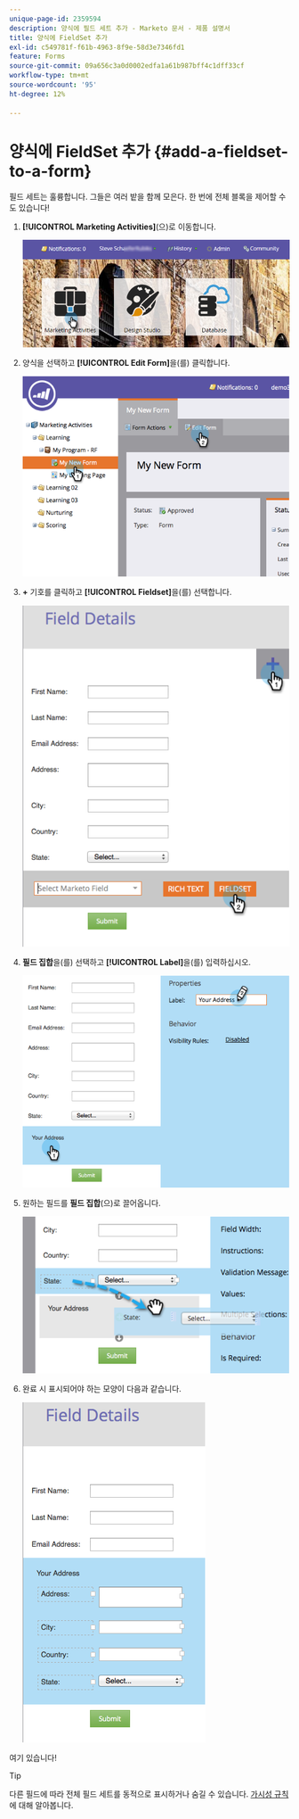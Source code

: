 ```yaml
---
unique-page-id: 2359594
description: 양식에 필드 세트 추가 - Marketo 문서 - 제품 설명서
title: 양식에 FieldSet 추가
exl-id: c549781f-f61b-4963-8f9e-58d3e7346fd1
feature: Forms
source-git-commit: 09a656c3a0d0002edfa1a61b987bff4c1dff33cf
workflow-type: tm+mt
source-wordcount: '95'
ht-degree: 12%

---
```


# 양식에 FieldSet 추가 {#add-a-fieldset-to-a-form}

필드 세트는 훌륭합니다. 그들은 여러 밭을 함께 모은다. 한 번에 전체 블록을 제어할 수도 있습니다!

1. **[!UICONTROL Marketing Activities]**(으)로 이동합니다.

   ![](assets/login-marketing-activities-1.png)

1. 양식을 선택하고 **[!UICONTROL Edit Form]**&#x200B;을(를) 클릭합니다.

   ![](assets/image2014-9-15-15-3a1-3a22.png)

1. **+** 기호를 클릭하고 **[!UICONTROL Fieldset]**&#x200B;을(를) 선택합니다.

   ![](assets/image2014-9-15-15-3a1-3a43.png)

1. **필드 집합**&#x200B;을(를) 선택하고 **[!UICONTROL Label]**&#x200B;을(를) 입력하십시오.

   ![](assets/image2014-9-15-15-3a2-3a0.png)

1. 원하는 필드를 **필드 집합**(으)로 끌어옵니다.

   ![](assets/image2014-9-15-15-3a2-3a13.png)

1. 완료 시 표시되어야 하는 모양이 다음과 같습니다.

   ![](assets/image2014-9-15-15-3a2-3a31.png)

여기 있습니다!

>[!TIP]
>
>다른 필드에 따라 전체 필드 세트를 동적으로 표시하거나 숨길 수 있습니다. [가시성 규칙](/help/marketo/product-docs/demand-generation/forms/form-fields/dynamically-toggle-visibility-of-a-form-field.md)에 대해 알아봅니다.
